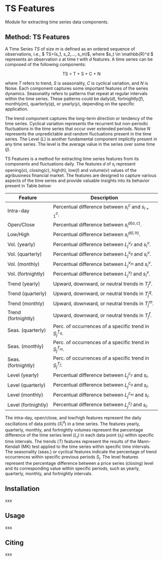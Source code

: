 # TS Features

Module for extracting time series data components.

## Method: TS Features

A Time Series $TS$ of size $m$ is defined as an ordered sequence of observations, i.e., $ TS=(s_1, s_2,..., s_m)$, where $s_t \in \mathbb{R}^d $ represents an observation $s$ at time $t$ with $d$ features. A time series can be composed of the following components:

<p align="center">
TS = T + S + C + N
</p>

where $T$ refers to trend, $S$ is seasonality, $C$ is cyclical variation, and $N$ is Noise. Each component captures some important features of the series dynamics. Seasonality refers to patterns that repeat at regular intervals within the time series. These patterns could be daily($d$), fortnightly($f$), monthly($m$), quarterly($q$), or yearly($y$), depending on the specific application.

The trend component captures the long-term direction or tendency of the time series. Cyclical variation represents the recurrent but non-periodic fluctuations in the time series that occur over extended periods. Noise $N$ represents the unpredictable and random fluctuations present in the time series. The Level ($L$) is another fundamental component implicitly present in any time series. The level is the average value in the series over some time ($j$).

TS Features is a method for extracting time series features from its components and fluctuations daily. The features $d$ of $s_i$ represent opening($o$), closing($c$), high($h$), low($l$) and volume($v$) values of the agribusiness financial market. The features are designed to capture various aspects of the time series and provide valuable insights into its behavior present in Table below:

<div align="center">

| Feature | Description |
| --- | --- |
| Intra-day                  | Percentual difference between $s_i^c$ and $s_{i+1}^c$.    | 
| Open/Close                 | Percentual difference between $s_i^{d(o, c)}$.            |  
| Low/High                   | Percentual difference between $s_i^{d(l, h)}$.            |  
| Vol.  (yearly)             | Percentual difference between $L_j^{v_y}$ and $s_i^v$.    |   
| Vol.  (quarterly)          | Percentual difference between $L_j^{v_q}$ and $s_i^v$.    | 
| Vol.  (monthly)            | Percentual difference between $L_j^{v_m}$ and $s_i^v$.    | 
| Vol.  (fortnightly)        | Percentual difference between $L_j^{v_f}$ and $s_i^v$.    | 
| Trend (yearly)             | Upward, downward, or neutral trends in $T_j^y$.           | 
| Trend (quarterly)          | Upward, downward, or neutral trends in $T_j^q$.           | 
| Trend (monthly)            | Upward, downward, or neutral trends in $T_j^m$.           | 
| Trend (fortnightly)        | Upward, downward, or neutral trends in $T_j^f$.           | 
| Seas. (quarterly)          | Perc. of occurrences of a specific trend in $S_j^{T_q}$.  | 
| Seas. (monthly)            | Perc. of occurrences of a specific trend in $S_j^{T_m}$.  | 
| Seas. (fortnightly)        | Perc. of occurrences of a specific trend in $S_j^{T_f}$.  | 
| Level (yearly)             | Percentual difference between $L_j^{c_y}$ and $s_i$.      | 
| Level (quarterly)          | Percentual difference between $L_j^{c_q}$ and $s_i$.      | 
| Level (monthly)            | Percentual difference between $L_j^{c_m}$ and $s_i$.      | 
| Level (fortnightly)        | Percentual difference between $L_j^{c_f}$ and $s_i$.      | 

</div>

The intra-day, open/close, and low/high features represent the daily oscillations of data points ($S_i^d$) in a time series. The features yearly, quarterly, monthly, and fortnightly volumes represent the percentage difference of the time series level ($L_j$) in each data point ($s_i$) within specific time intervals. The trends ($T$) features represent the results of the Mann-Kendall (MK) test applied to the time series within specific time intervals. The seasonality (seas.) or cyclical features indicate the percentage of trend occurrences within specific previous periods $S_j$. The level features represent the percentage difference between a price series (closing) level and its corresponding value within specific periods, such as yearly, quarterly, monthly, and fortnightly intervals.

## Installation

xxx

## Usage

xxx

## Citing

xxx

